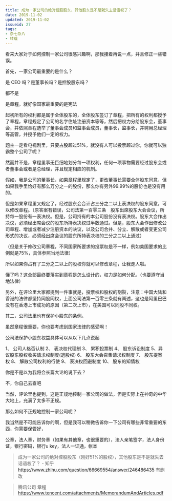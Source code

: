 ```yaml
---
title: 成为一家公司的绝对控股股东，其他股东是不是就失去话语权了？
date: 2019-11-02
updated: 2019-11-02
issueid: 27
tags:
- 杂七杂八
- 转载
---
```

看来大家对于如何控制一家公司很感兴趣啊，那我接着再说一点，并且修正一些错误。

首先，一家公司最重要的是什么？

是 CEO 吗？是董事长吗？是控股股东吗？

都不是

是章程。就好像国家最重要的是宪法

起初所有的权利都是属于全体股东的，全体股东签订了章程，把所有的权利都授予了章程，章程规定了公司的名字住址注册资本等等，然后把权力分给股东会，董事会，并依照章程选举了董事会成员和监事会成员，董事长，监事长，并聘用总经理等高管，并授予他们一定的权力。

题主一定看电视剧里，只要占股超过51%，就没有人可以投票超过你，你就可以独霸整个公司了呢？

然而并不是，章程里事无巨细地划分每一项权利，任何一项事物需要经过股东会或者董事会或者是总经理，并且规定相应的机制。

假如，我是公司的董事长，如果章程里规定了，更改董事长需要全体股东同意，但如果我手里恰好有那么万分之一的股份，那么你有另外99.99%的股份也是没有用的。

但是如果章程里又规定了，经过股东会合计占三分之二以上表决权的股东同意，可以修改章程。（原答案有错误，公司法第一百零三条　股东出席股东大会会议，所持每一股份有一表决权。但是，公司持有的本公司股份没有表决权。股东大会作出决议，必须经出席会议的股东所持表决权过半数通过。但是，股东大会作出修改公司章程、增加或者减少注册资本的决议，以及公司合并、分立、解散或者变更公司形式的决议，必须经出席会议的股东所持表决权的三分之二以上通过）

（但是关于修改公司章程，不同国家所要求的投票权是不一样，例如美国要求的比例就是75%，具体参照当地法律）

所以如果你占有了三分之二以上的股权你就可以修改章程，让我走人啦。

懂了吗？这全部最终要落实到章程是怎么设计的，权力是如何分配。（也要遵守当地法律）

另外，在评论里大家都提到一件事就是，投票权和股权的割裂，注意：中国大陆和香港的法律都坚持同股同权，上面公司法第一百零三条就有阐述，这也是阿里巴巴没有在香港上市成功的原因（第二次上市），在美国可以同股不同权。

其二，公司法里也有保护小股东的条例。

虽然章程很重要，你也要考虑到国家法律的感受啊！

公司法保护小股东权益具体可以从以下几点说起

1、 公司人格否认制
2、 表决权代理制
3、 累积投票制
4、 股东诉讼制度
5、异议股东股权收买请求权制度(退股权)
6、 股东大会召集请求权制度
7、 股东提案权
8、 解散公司权利的行使
9、 表决权回避制度
10、 股东的知情权

你是不是以为我将会长篇大论的说下去？

不，你自己去查吧

当然，评论里也提到，这是正规地控制一家公司的做法，但是实际上在神奇的中华大地上，充满了太多不正规。

那么如何不正规地控制一家公司呢？

我当然是不可能告诉你的啊，但是我可以稍微告诉你一下公司有哪些非常重要的东西，你需要保管好，

公章，法人章，财务章（如果有其他章，也很重要的），法人亲笔签字，法人身份证，银行密码，银行u key，法人一证通，帐本

> 成为一家公司的绝对控股股东（刚好51%的股权），其他股东是不是就失去话语权了？ - 知乎
https://www.zhihu.com/question/66669554/answer/246486435
有删改

> 腾讯公司 章程
> https://www.tencent.com/attachments/MemorandumAndArticles.pdf